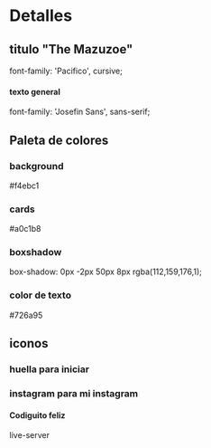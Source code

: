 # Detalles 

## titulo "The Mazuzoe"
font-family: 'Pacifico', cursive;

#### texto general
font-family: 'Josefin Sans', sans-serif;

## Paleta de colores 

### background 
#f4ebc1

### cards
#a0c1b8

### boxshadow
box-shadow: 0px -2px 50px 8px rgba(112,159,176,1);

### color de texto 
#726a95

## iconos 

### huella para iniciar
<i class="fas fa-paw"></i>

### instagram para mi instagram
<i class="fab fa-instagram"></i>


#### Codiguito feliz 
live-server